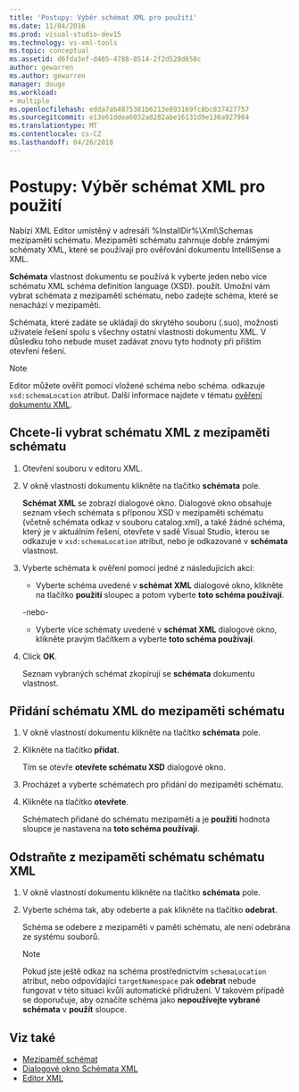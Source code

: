 ```yaml
---
title: 'Postupy: Výběr schémat XML pro použití'
ms.date: 11/04/2016
ms.prod: visual-studio-dev15
ms.technology: vs-xml-tools
ms.topic: conceptual
ms.assetid: d6fda3ef-d465-4788-8514-2f2d528d658c
author: gewarren
ms.author: gewarren
manager: douge
ms.workload:
- multiple
ms.openlocfilehash: edda7ab4875381b6213e893169fc8bc837427757
ms.sourcegitcommit: e13e61ddea6032a8282abe16131d9e136a927984
ms.translationtype: MT
ms.contentlocale: cs-CZ
ms.lasthandoff: 04/26/2018
---
```

# <a name="how-to-select-the-xml-schemas-to-use"></a>Postupy: Výběr schémat XML pro použití

Nabízí XML Editor umístěný v adresáři %InstallDir%\Xml\Schemas mezipaměti schématu. Mezipaměti schématu zahrnuje dobře známými schématy XML, které se používají pro ověřování dokumentu IntelliSense a XML.

**Schémata** vlastnost dokumentu se používá k vyberte jeden nebo více schématu XML schéma definition language (XSD). použít. Umožní vám vybrat schémata z mezipaměti schématu, nebo zadejte schéma, které se nenachází v mezipaměti.

Schémata, které zadáte se ukládají do skrytého souboru (.suo), možnosti uživatele řešení spolu s všechny ostatní vlastnosti dokumentu XML. V důsledku toho nebude muset zadávat znovu tyto hodnoty při příštím otevření řešení.

> [!NOTE]
> Editor můžete ověřit pomocí vložené schéma nebo schéma. odkazuje `xsd:schemaLocation` atribut. Další informace najdete v tématu [ověření dokumentu XML](../xml-tools/xml-document-validation.md).

## <a name="to-select-an-xml-schema-from-the-schema-cache"></a>Chcete-li vybrat schématu XML z mezipaměti schématu

1.  Otevření souboru v editoru XML.

2.  V okně vlastností dokumentu klikněte na tlačítko **schémata** pole.

     **Schémat XML** se zobrazí dialogové okno. Dialogové okno obsahuje seznam všech schémata s příponou XSD v mezipaměti schématu (včetně schémata odkaz v souboru catalog.xml), a také žádné schéma, který je v aktuálním řešení, otevřete v sadě Visual Studio, kterou se odkazuje v `xsd:schemaLocation` atribut, nebo je odkazované v **schémata** vlastnost.

3.  Vyberte schémata k ověření pomocí jedné z následujících akcí:

    -   Vyberte schéma uvedené v **schémat XML** dialogové okno, klikněte na tlačítko **použití** sloupec a potom vyberte **toto schéma používají**.

     -nebo-

    -   Vyberte více schématy uvedené v **schémat XML** dialogové okno, klikněte pravým tlačítkem a vyberte **toto schéma používají**.

4.  Click **OK**.

     Seznam vybraných schémat zkopírují se **schémata** dokumentu vlastnost.

## <a name="to-add-an-xml-schema-to-the-schema-cache"></a>Přidání schématu XML do mezipaměti schématu

1.  V okně vlastností dokumentu klikněte na tlačítko **schémata** pole.

2.  Klikněte na tlačítko **přidat**.

     Tím se otevře **otevřete schématu XSD** dialogové okno.

3.  Procházet a vyberte schématech pro přidání do mezipaměti schématu.

4.  Klikněte na tlačítko **otevřete**.

     Schématech přidané do schématu mezipaměti a je **použití** hodnota sloupce je nastavena na **toto schéma používají**.

## <a name="to-delete-an-xml-schema-from-the-schema-cache"></a>Odstraňte z mezipaměti schématu schématu XML

1.  V okně vlastností dokumentu klikněte na tlačítko **schémata** pole.

2.  Vyberte schéma tak, aby odeberte a pak klikněte na tlačítko **odebrat**.

     Schéma se odebere z mezipaměti v paměti schématu, ale není odebrána ze systému souborů.

    > [!NOTE]
    > Pokud jste ještě odkaz na schéma prostřednictvím `schemaLocation` atribut, nebo odpovídající `targetNamespace` pak **odebrat** nebude fungovat v této situaci kvůli automatické přidružení. V takovém případě se doporučuje, aby označíte schéma jako **nepoužívejte vybrané schémata** v **použít** sloupce.

## <a name="see-also"></a>Viz také

- [Mezipaměť schémat](../xml-tools/schema-cache.md)
- [Dialogové okno Schémata XML](../xml-tools/xml-schemas-dialog-box.md)
- [Editor XML](../xml-tools/xml-editor.md)